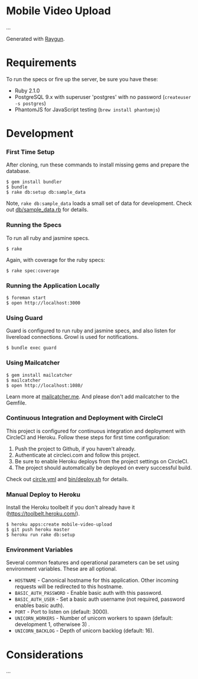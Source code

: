# Mobile Video Upload

...

Generated with [Raygun](https://github.com/carbonfive/raygun).

# Requirements

To run the specs or fire up the server, be sure you have these:

* Ruby 2.1.0
* PostgreSQL 9.x with superuser 'postgres' with no password (```createuser -s postgres```)
* PhantomJS for JavaScript testing (```brew install phantomjs```)

# Development

### First Time Setup

After cloning, run these commands to install missing gems and prepare the database.

    $ gem install bundler
    $ bundle
    $ rake db:setup db:sample_data

Note, ```rake db:sample_data``` loads a small set of data for development. Check out [db/sample_data.rb](db/sample_data.rb)
for details.

### Running the Specs

To run all ruby and jasmine specs.

    $ rake

Again, with coverage for the ruby specs:

    $ rake spec:coverage

### Running the Application Locally

    $ foreman start
    $ open http://localhost:3000

### Using Guard

Guard is configured to run ruby and jasmine specs, and also listen for livereload connections. Growl is used for notifications.

    $ bundle exec guard

### Using Mailcatcher

    $ gem install mailcatcher
    $ mailcatcher
    $ open http://localhost:1080/

Learn more at [mailcatcher.me](http://mailcatcher.me/). And please don't add mailcatcher to the Gemfile.

### Continuous Integration and Deployment with CircleCI

This project is configured for continuous integration and deployment with CircleCI and Heroku. Follow
these steps for first time configuration:

1. Push the project to Github, if you haven't already.
1. Authenticate at circleci.com and follow this project.
1. Be sure to enable Heroku deploys from the project settings on CircleCI.
1. The project should automatically be deployed on every successful build.

Check out [circle.yml](circle.yml) and [bin/deploy.sh](bin/deploy.sh) for details.

### Manual Deploy to Heroku

Install the Heroku toolbelt if you don't already have it (https://toolbelt.heroku.com/).

    $ heroku apps:create mobile-video-upload
    $ git push heroku master
    $ heroku run rake db:setup

### Environment Variables

Several common features and operational parameters can be set using environment variables. These are all optional.

* ```HOSTNAME``` - Canonical hostname for this application. Other incoming requests will be redirected to this hostname.
* ```BASIC_AUTH_PASSWORD``` - Enable basic auth with this password.
* ```BASIC_AUTH_USER``` - Set a basic auth username (not required, password enables basic auth).
* ```PORT``` - Port to listen on (default: 3000).
* ```UNICORN_WORKERS``` - Number of unicorn workers to spawn (default: development 1, otherwisee 3) .
* ```UNICORN_BACKLOG``` - Depth of unicorn backlog (default: 16).

# Considerations

...
